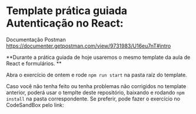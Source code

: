 # Template prática guiada Autenticação no React:

Documentação Postman https://documenter.getpostman.com/view/9731983/U16eu7nT#intro

**Durante a prática guiada de hoje usaremos o mesmo template da aula de React e formulários.
**

Abra o exercício de ontem e rode `npm run start` na pasta raíz do template.

Caso você não tenha feito ou tenha problemas não corrigidos no template anterior, poderá usar o templte deste repositório, baixando e rodando `npm install` na pasta correspondente. Se preferir, pode fazer o exercício no CodeSandBox pelo link: